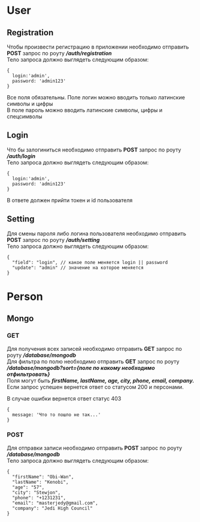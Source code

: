 # User

## Registration

Чтобы произвести регистрацию в приложении необходимо отправить **POST** запрос по роуту ***/auth/registration*** <br>
Тело запроса должно выглядеть следующим образом:
```
{
  login:'admin',
  password: 'admin123'
}
```
Все поля обязательны. Поле логин можно вводить только латинские символы и цифры <br>
В поле пароль можно вводить латинские символы, цифры и спецсимволы

## Login

Что бы залогиниться необходимо отправить **POST** запрос по роуту ***/auth/login*** <br>
Тело запроса должно выглядеть следующим образом:
```
{
  login:'admin',
  password: 'admin123'
}
```
В ответе должен прийти токен и id пользователя


## Setting

Для смены пароля либо логина пользователя необходимо отправить **POST** запрос по роуту ***/auth/setting*** <br>
Тело запроса должно выглядеть следующим образом:

```
{
  "field": "login", // какое поле меняется login || password
  "update": "admin" // значение на которое меняется
}
```

# Person

## Mongo
### GET
Для получения всех записей необходимо отправить **GET** запрос по роуту ***/database/mongodb***<br>
Для фильтра по полю необходимо отправить **GET** запрос по роуту ***/database/mongodb?sort={поле по какому необходимо отфильтровать}***<br>
Поля могут быть ***firstName, lastName, age, city, phone, email, company.*** Если запрос успешен вернется ответ со статусом 200 и персонами.<br>

В случае ошибки вернется ответ статус 403
```
{
  message: 'Что то пошло не так...'
}
```

### POST
Для отправки записи необходимо отправить **POST** запрос по роуту ***/database/mongodb***<br>
Тело запроса должно выглядеть следующим образом:
```
{ 
  "firstName": "Obi-Wan", 
  "lastName": "Kenobi", 
  "age": "57", 
  "city": "Stewjon", 
  "phone": "+1231231", 
  "email": "masterjedy@gmail.com",
  "company": "Jedi High Council" 
}
```